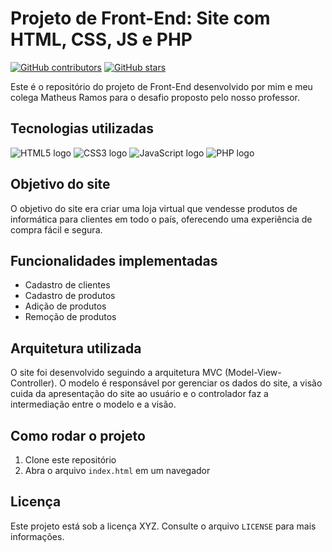 # Projeto de Front-End: Site com HTML, CSS, JS e PHP

[![GitHub contributors](https://img.shields.io/github/contributors/devgustavor/LojaPW)](https://github.com/devgustavor/LojaPW/graphs/contributors)
[![GitHub stars](https://img.shields.io/github/stars/devgustavor/LojaPW)](https://github.com/devgustavor/LojaPW/stargazers)

Este é o repositório do projeto de Front-End desenvolvido por mim e meu colega Matheus Ramos para o desafio proposto pelo nosso professor.

## Tecnologias utilizadas

<div style={'display:flex; padding: 5px;'}>
 <img src="https://img.shields.io/badge/HTML5-E34F26?logo=html5&logoColor=white&style=flat-square" alt="HTML5 logo"> 
 <img src="https://img.shields.io/badge/CSS3-1572B6?logo=css3&logoColor=white&style=flat-square" alt="CSS3 logo"> 
 <img src="https://img.shields.io/badge/JavaScript-F7DF1E?logo=javascript&logoColor=black&style=flat-square" alt="JavaScript logo"> 
 <img src="https://img.shields.io/badge/PHP-777BB4?logo=php&logoColor=white&style=flat-square" alt="PHP logo"> 
</div>

## Objetivo do site

O objetivo do site era criar uma loja virtual que vendesse produtos de informática para clientes em todo o país, oferecendo uma experiência de compra fácil e segura.

## Funcionalidades implementadas

- Cadastro de clientes
- Cadastro de produtos
- Adição de produtos
- Remoção de produtos

## Arquitetura utilizada

O site foi desenvolvido seguindo a arquitetura MVC (Model-View-Controller). O modelo é responsável por gerenciar os dados do site, a visão cuida da apresentação do site ao usuário e o controlador faz a intermediação entre o modelo e a visão.

## Como rodar o projeto

1. Clone este repositório
2. Abra o arquivo `index.html` em um navegador


## Licença

Este projeto está sob a licença XYZ. Consulte o arquivo `LICENSE` para mais informações.
